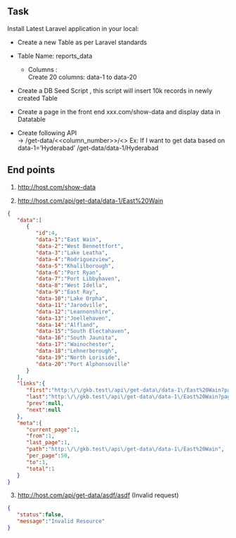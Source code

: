 ## Task
Install Latest Laravel application in your local:

* Create a new Table as per Laravel standards 
* Table Name: reports_data
    * Columns :  
         Create 20 columns: data-1 to data-20

* Create a DB Seed Script , this script will insert 10k records in newly created Table

* Create a page in the front end  xxx.com/show-data and display data in Datatable 

* Create following API  
 -> /get-data/<<column_number>>/<<Value>>
            Ex: If I want to get data based on data-1=’Hyderabad’
                 /get-data/data-1/Hyderabad

## End points
1. http://host.com/show-data

2. http://host.com/api/get-data/data-1/East%20Wain
```json
{  
   "data":[  
      {  
         "id":4,
         "data-1":"East Wain",
         "data-2":"West Bennettfort",
         "data-3":"Lake Leatha",
         "data-4":"Rodriguezview",
         "data-5":"Khalilborough",
         "data-6":"Port Ryan",
         "data-7":"Port Libbyhaven",
         "data-8":"West Idella",
         "data-9":"East Ray",
         "data-10":"Lake Orpha",
         "data-11":"Jarodville",
         "data-12":"Leannonshire",
         "data-13":"Joellehaven",
         "data-14":"Alfland",
         "data-15":"South Electahaven",
         "data-16":"South Jaunita",
         "data-17":"Wainochester",
         "data-18":"Lehnerborough",
         "data-19":"North Loriside",
         "data-20":"Port Alphonsoville"
      }
   ],
   "links":{  
      "first":"http:\/\/gkb.test\/api\/get-data\/data-1\/East%20Wain?page=1",
      "last":"http:\/\/gkb.test\/api\/get-data\/data-1\/East%20Wain?page=1",
      "prev":null,
      "next":null
   },
   "meta":{  
      "current_page":1,
      "from":1,
      "last_page":1,
      "path":"http:\/\/gkb.test\/api\/get-data\/data-1\/East%20Wain",
      "per_page":50,
      "to":1,
      "total":1
   }
}
```
3. http://host.com/api/get-data/asdf/asdf 
(Invalid request)
```json
{  
   "status":false,
   "message":"Invalid Resource"
}
```
